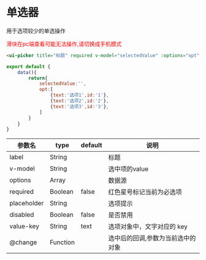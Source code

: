 # 单选器
用于选项较少的单选操作

<span style="color:red">滑块在pc端查看可能无法操作,请切换成手机模式</span>


```html
<ui-picker title="标题" required v-model="selectedValue" :options="opt"> </ui-picker>
```

```js
export default {
    data(){
        return{
            selectedValue:'',
            opt:[
                {text:'选项1',id:'1'},
                {text:'选项2',id:'2'},
                {text:'选项3',id:'3'},
            ]
        }
    }
}
```

参数名      |  type    | default  |  说明
------------|----------|----------|----------
label       | String   |          |  标题
v-model     | String   |          |  选中项的value
options     | Array    |          |  数据源
required    | Boolean  | false    |  红色星号标记当前为必选项
placeholder | String   |          |  选项提示
disabled    | Boolean  | false    |  是否禁用
value-key   | String   | text     |  选项对象中，文字对应的 key
@change     | Function |          |  选中后的回调,参数为当前选中的对象

